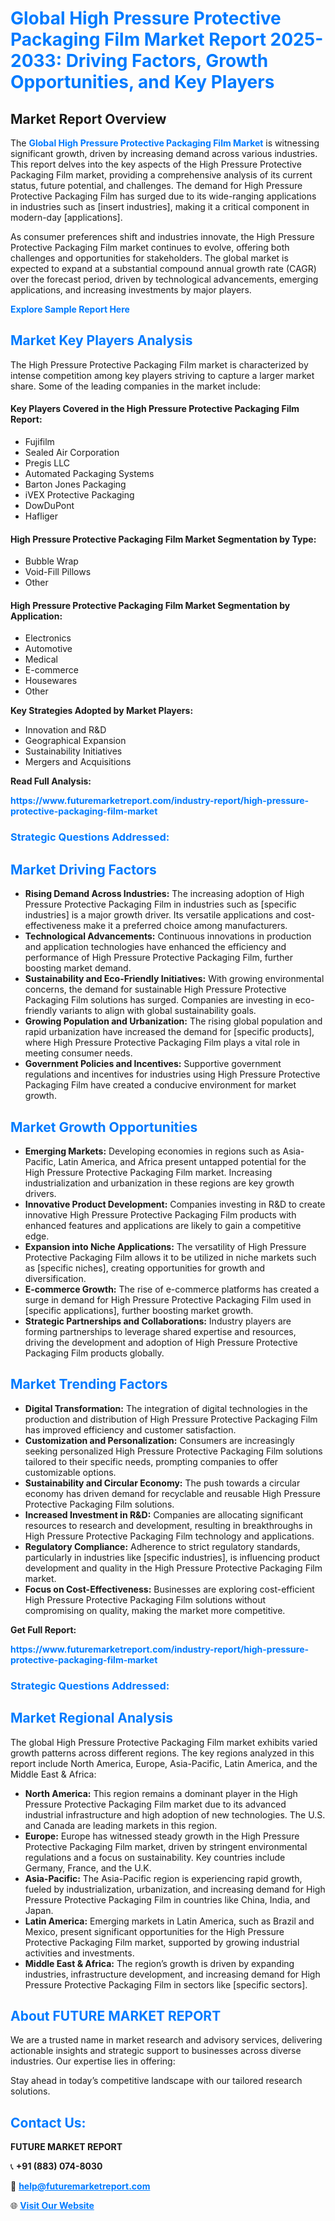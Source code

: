 <h1 style="color: #007BFF;">Global High Pressure Protective Packaging Film Market Report 2025-2033: Driving Factors, Growth Opportunities, and Key Players</h1>

<section id="overview">
<h2>Market Report Overview</h2>
<p>The <a href="https://www.futuremarketreport.com/industry-report/high-pressure-protective-packaging-film-market" style="color: #007BFF; text-decoration: none;"><strong>Global High Pressure Protective Packaging Film Market</strong></a> is witnessing significant growth, driven by increasing demand across various industries. This report delves into the key aspects of the High Pressure Protective Packaging Film market, providing a comprehensive analysis of its current status, future potential, and challenges. The demand for High Pressure Protective Packaging Film has surged due to its wide-ranging applications in industries such as [insert industries], making it a critical component in modern-day [applications].</p>
<p>As consumer preferences shift and industries innovate, the High Pressure Protective Packaging Film market continues to evolve, offering both challenges and opportunities for stakeholders. The global market is expected to expand at a substantial compound annual growth rate (CAGR) over the forecast period, driven by technological advancements, emerging applications, and increasing investments by major players.</p>
</section>

<section id="overview">
<p><a href="https://www.futuremarketreport.com/request-sample/reportId=62013" style="color: #007BFF; text-decoration: none;"><strong>Explore Sample Report Here</strong></a></p>
</section>

<section id="key-players">
<h2 style="color: #007BFF;">Market Key Players Analysis</h2>
<p>The High Pressure Protective Packaging Film market is characterized by intense competition among key players striving to capture a larger market share. Some of the leading companies in the market include:</p>
<h4>Key Players Covered in the High Pressure Protective Packaging Film Report:</h4>
<ul><li>Fujifilm</li><li>Sealed Air Corporation</li><li>Pregis LLC</li><li>Automated Packaging Systems</li><li>Barton Jones Packaging</li><li>iVEX Protective Packaging</li><li>DowDuPont</li><li>Hafliger</li></ul>
<h4>High Pressure Protective Packaging Film Market Segmentation by Type:</h4>
<ul><li>Bubble Wrap</li><li>Void-Fill Pillows</li><li>Other</li></ul>

<h4>High Pressure Protective Packaging Film Market Segmentation by Application:</h4>
<ul><li>Electronics</li><li>Automotive</li><li>Medical</li><li>E-commerce</li><li>Housewares</li><li>Other</li></ul>
<p><strong>Key Strategies Adopted by Market Players:</strong></p>
<ul>
<li>Innovation and R&D</li>
<li>Geographical Expansion</li>
<li>Sustainability Initiatives</li>
<li>Mergers and Acquisitions</li>
</ul>
</section>

<section>
<p><strong>Read Full Analysis: </strong></p><a href="https://www.futuremarketreport.com/industry-report/high-pressure-protective-packaging-film-market" style="color: #007BFF; text-decoration: none;"><strong>https://www.futuremarketreport.com/industry-report/high-pressure-protective-packaging-film-market</strong></a>
<h3 style="color: #007BFF;">Strategic Questions Addressed:</h3>
</section>

<section id="driving-factors">
<h2 style="color: #007BFF;">Market Driving Factors</h2>
<ul>
<li><strong>Rising Demand Across Industries:</strong> The increasing adoption of High Pressure Protective Packaging Film in industries such as [specific industries] is a major growth driver. Its versatile applications and cost-effectiveness make it a preferred choice among manufacturers.</li>
<li><strong>Technological Advancements:</strong> Continuous innovations in production and application technologies have enhanced the efficiency and performance of High Pressure Protective Packaging Film, further boosting market demand.</li>
<li><strong>Sustainability and Eco-Friendly Initiatives:</strong> With growing environmental concerns, the demand for sustainable High Pressure Protective Packaging Film solutions has surged. Companies are investing in eco-friendly variants to align with global sustainability goals.</li>
<li><strong>Growing Population and Urbanization:</strong> The rising global population and rapid urbanization have increased the demand for [specific products], where High Pressure Protective Packaging Film plays a vital role in meeting consumer needs.</li>
<li><strong>Government Policies and Incentives:</strong> Supportive government regulations and incentives for industries using High Pressure Protective Packaging Film have created a conducive environment for market growth.</li>
</ul>
</section>

<section id="growth-opportunities">
<h2 style="color: #007BFF;">Market Growth Opportunities</h2>
<ul>
<li><strong>Emerging Markets:</strong> Developing economies in regions such as Asia-Pacific, Latin America, and Africa present untapped potential for the High Pressure Protective Packaging Film market. Increasing industrialization and urbanization in these regions are key growth drivers.</li>
<li><strong>Innovative Product Development:</strong> Companies investing in R&D to create innovative High Pressure Protective Packaging Film products with enhanced features and applications are likely to gain a competitive edge.</li>
<li><strong>Expansion into Niche Applications:</strong> The versatility of High Pressure Protective Packaging Film allows it to be utilized in niche markets such as [specific niches], creating opportunities for growth and diversification.</li>
<li><strong>E-commerce Growth:</strong> The rise of e-commerce platforms has created a surge in demand for High Pressure Protective Packaging Film used in [specific applications], further boosting market growth.</li>
<li><strong>Strategic Partnerships and Collaborations:</strong> Industry players are forming partnerships to leverage shared expertise and resources, driving the development and adoption of High Pressure Protective Packaging Film products globally.</li>
</ul>
</section>

<section id="trending-factors">
<h2 style="color: #007BFF;">Market Trending Factors</h2>
<ul>
<li><strong>Digital Transformation:</strong> The integration of digital technologies in the production and distribution of High Pressure Protective Packaging Film has improved efficiency and customer satisfaction.</li>
<li><strong>Customization and Personalization:</strong> Consumers are increasingly seeking personalized High Pressure Protective Packaging Film solutions tailored to their specific needs, prompting companies to offer customizable options.</li>
<li><strong>Sustainability and Circular Economy:</strong> The push towards a circular economy has driven demand for recyclable and reusable High Pressure Protective Packaging Film solutions.</li>
<li><strong>Increased Investment in R&D:</strong> Companies are allocating significant resources to research and development, resulting in breakthroughs in High Pressure Protective Packaging Film technology and applications.</li>
<li><strong>Regulatory Compliance:</strong> Adherence to strict regulatory standards, particularly in industries like [specific industries], is influencing product development and quality in the High Pressure Protective Packaging Film market.</li>
<li><strong>Focus on Cost-Effectiveness:</strong> Businesses are exploring cost-efficient High Pressure Protective Packaging Film solutions without compromising on quality, making the market more competitive.</li>
</ul>
</section>

<section>
<p><strong>Get Full Report: </strong></p><a href="https://www.futuremarketreport.com/industry-report/high-pressure-protective-packaging-film-market" style="color: #007BFF; text-decoration: none;"><strong>https://www.futuremarketreport.com/industry-report/high-pressure-protective-packaging-film-market</strong></a>
<h3 style="color: #007BFF;">Strategic Questions Addressed:</h3>
</section>


<section id="regional-analysis">
<h2 style="color: #007BFF;">Market Regional Analysis</h2>
<p>The global High Pressure Protective Packaging Film market exhibits varied growth patterns across different regions. The key regions analyzed in this report include North America, Europe, Asia-Pacific, Latin America, and the Middle East & Africa:</p>
<ul>
<li><strong>North America:</strong> This region remains a dominant player in the High Pressure Protective Packaging Film market due to its advanced industrial infrastructure and high adoption of new technologies. The U.S. and Canada are leading markets in this region.</li>
<li><strong>Europe:</strong> Europe has witnessed steady growth in the High Pressure Protective Packaging Film market, driven by stringent environmental regulations and a focus on sustainability. Key countries include Germany, France, and the U.K.</li>
<li><strong>Asia-Pacific:</strong> The Asia-Pacific region is experiencing rapid growth, fueled by industrialization, urbanization, and increasing demand for High Pressure Protective Packaging Film in countries like China, India, and Japan.</li>
<li><strong>Latin America:</strong> Emerging markets in Latin America, such as Brazil and Mexico, present significant opportunities for the High Pressure Protective Packaging Film market, supported by growing industrial activities and investments.</li>
<li><strong>Middle East & Africa:</strong> The region’s growth is driven by expanding industries, infrastructure development, and increasing demand for High Pressure Protective Packaging Film in sectors like [specific sectors].</li>
</ul>
</section>

<footer>
<h2 style="color: #007BFF;">About FUTURE MARKET REPORT</h2>
<p>We are a trusted name in market research and advisory services, delivering actionable insights and strategic support to businesses across diverse industries. Our expertise lies in offering:</p>

<p>Stay ahead in today’s competitive landscape with our tailored research solutions.</p>

<h2 style="color: #007BFF;">Contact Us:</h2>
<p><strong>FUTURE MARKET REPORT</strong></p>
<p>📞 <strong>+91 (883) 074-8030</strong></p>
<p>📧 <strong><a href="mailto:help@futuremarketreport.com" style="color: #007BFF;">help@futuremarketreport.com</a></strong></p>
<p>🌐 <strong><a href="https://www.futuremarketreport.com/" style="color: #007BFF;">Visit Our Website</a></strong></p>
</footer>